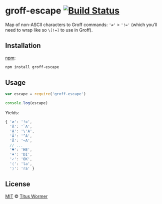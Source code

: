# groff-escape [![Build Status][build-badge]][build-status]

Map of non-ASCII characters to Groff commands: `'≠'` > `'!='`
(which you’ll need to wrap like so `\[!=]` to use in Groff).

## Installation

[npm][]:

```bash
npm install groff-escape
```

## Usage

```javascript
var escape = require('groff-escape')

console.log(escape)
```

Yields:

```js
{ '≠': '!=',
  'À': '`A',
  'Á': '\'A',
  'Â': '^A',
  'Ã': '~A',
  // ...
  '♥': 'HE',
  '♦': 'DI',
  '✓': 'OK',
  '⟨': 'la',
  '⟩': 'ra' }
```

## License

[MIT][license] © [Titus Wormer][author]

<!-- Definitions -->

[build-badge]: https://img.shields.io/travis/wooorm/groff-escape.svg

[build-status]: https://travis-ci.org/wooorm/groff-escape

[license]: license

[author]: http://wooorm.com

[npm]: https://docs.npmjs.com/cli/install

